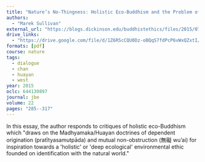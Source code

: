 ```yaml
---
title: "Nature’s No-Thingness: Holistic Eco-Buddhism and the Problem of Universal Identity"
authors:
  - "Marek Sullivan"
external_url: "https://blogs.dickinson.edu/buddhistethics/files/2015/07/JBE-Sullivan.pdf"
drive_links:
  - "https://drive.google.com/file/d/1Z6RScCQU0Dz-oBQqS7fdPcP6vWxQZxtI/view?usp=share_link"
formats: [pdf]
course: nature
tags:
  - dialogue
  - chan
  - huayan
  - west
year: 2015
oclc: 644130897
journal: jbe
volume: 22
pages: "285--317"
---
```


In this essay, the author responds to critiques of holistic eco-Buddhism which "draws on the Madhyamaka/Huayan doctrines of dependent origination (pratītyasamutpāda) and mutual non-obstruction (無礙 wu’ai) for inspiration towards a 'holistic' or 'deep ecological' environmental ethic founded on identification with the natural world."
